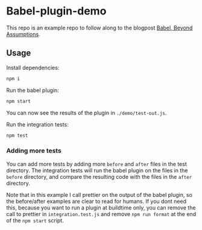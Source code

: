# Babel-plugin-demo

This repo is an example repo to follow along to the blogpost [Babel, Beyond Assumptions](https://medium.com/ing-blog/babel-beyond-assumptions-cf04b2dc1006).

## Usage

Install dependencies:
```bash
npm i
```

Run the babel plugin:
```bash
npm start
```
You can now see the results of the plugin in `./demo/test-out.js`.

Run the integration tests:
```bash
npm test
```

### Adding more tests

You can add more tests by adding more `before` and `after` files in the test directory. The integration tests will run the babel plugin on the files in the `before` directory, and compare the resulting code with the files in the `after` directory.

Note that in this example I call prettier on the output of the babel plugin, so the before/after examples are clear to read for humans. If you dont need this, because you want to run a plugin at buildtime only, you can remove the call to prettier in `integration.test.js` and remove `npm run format` at the end of the `npm start` script.
